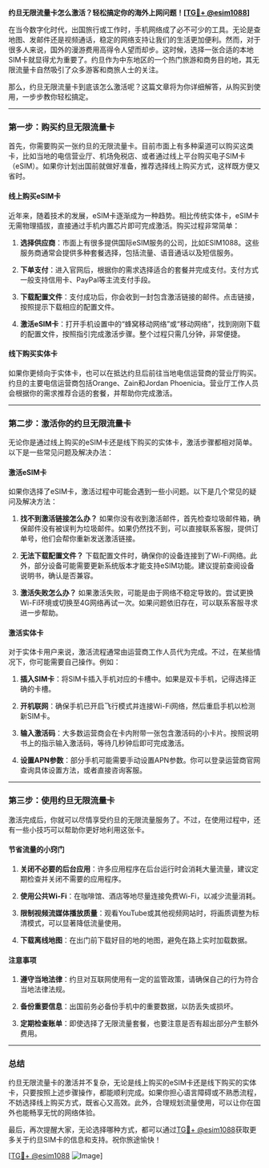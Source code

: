 **约旦无限流量卡怎么激活？轻松搞定你的海外上网问题！[[TG💪+ @esim1088](https://t.me/s/esim1088)]**

在当今数字化时代，出国旅行或工作时，手机网络成了必不可少的工具。无论是查地图、发邮件还是视频通话，稳定的网络支持让我们的生活更加便利。然而，对于很多人来说，国外的漫游费用高得令人望而却步。这时候，选择一张合适的本地SIM卡就显得尤为重要了。约旦作为中东地区的一个热门旅游和商务目的地，其无限流量卡自然吸引了众多游客和商旅人士的关注。

那么，约旦无限流量卡到底该怎么激活呢？这篇文章将为你详细解答，从购买到使用，一步步教你轻松搞定。

---

### **第一步：购买约旦无限流量卡**

首先，你需要购买一张约旦的无限流量卡。目前市面上有多种渠道可以购买这类卡，比如当地的电信营业厅、机场免税店、或者通过线上平台购买电子SIM卡（eSIM）。如果你计划出国前就做好准备，推荐选择线上购买方式，这样既方便又省时。

#### **线上购买eSIM卡**
近年来，随着技术的发展，eSIM卡逐渐成为一种趋势。相比传统实体卡，eSIM卡无需物理插拔，直接通过手机内置芯片即可完成激活。购买过程非常简单：

1. **选择供应商**：市面上有很多提供国际eSIM服务的公司，比如ESIM1088。这些服务商通常会提供多种套餐选择，包括流量、语音通话以及短信服务。
   
2. **下单支付**：进入官网后，根据你的需求选择适合的套餐并完成支付。支付方式一般支持信用卡、PayPal等主流支付手段。

3. **下载配置文件**：支付成功后，你会收到一封包含激活链接的邮件。点击链接，按照提示下载相应的配置文件。

4. **激活eSIM卡**：打开手机设置中的“蜂窝移动网络”或“移动网络”，找到刚刚下载的配置文件，按照指引完成激活步骤。整个过程只需几分钟，非常便捷。

#### **线下购买实体卡**
如果你更倾向于实体卡，也可以在抵达约旦后前往当地电信运营商的营业厅购买。约旦的主要电信运营商包括Orange、Zain和Jordan Phoenicia。营业厅工作人员会根据你的需求推荐合适的套餐，并帮助你完成激活。

---

### **第二步：激活你的约旦无限流量卡**

无论你是通过线上购买的eSIM卡还是线下购买的实体卡，激活步骤都相对简单。以下是一些常见问题及解决办法：

#### **激活eSIM卡**
如果你选择了eSIM卡，激活过程中可能会遇到一些小问题。以下是几个常见的疑问及解决方法：

1. **找不到激活链接怎么办？**
   如果你没有收到激活邮件，首先检查垃圾邮件箱，确保邮件没有被误判为垃圾邮件。如果仍然找不到，可以直接联系客服，提供订单号，他们会帮你重新发送激活链接。

2. **无法下载配置文件？**
   下载配置文件时，确保你的设备连接到了Wi-Fi网络。此外，部分设备可能需要更新系统版本才能支持eSIM功能。建议提前查阅设备说明书，确认是否兼容。

3. **激活失败怎么办？**
   如果激活失败，可能是由于网络不稳定导致的。尝试更换Wi-Fi环境或切换至4G网络再试一次。如果问题依旧存在，可以联系客服寻求进一步帮助。

#### **激活实体卡**
对于实体卡用户来说，激活流程通常由运营商工作人员代为完成。不过，在某些情况下，你可能需要自己操作。例如：

1. **插入SIM卡**：将SIM卡插入手机对应的卡槽中。如果是双卡手机，记得选择正确的卡槽。

2. **开机联网**：确保手机已开启飞行模式并连接Wi-Fi网络，然后重启手机以检测新SIM卡。

3. **输入激活码**：大多数运营商会在卡内附带一张包含激活码的小卡片。按照说明书上的指示输入激活码，等待几秒钟后即可完成激活。

4. **设置APN参数**：部分手机可能需要手动设置APN参数。你可以登录运营商官网查询具体设置方法，或者直接咨询客服。

---

### **第三步：使用约旦无限流量卡**

激活完成后，你就可以尽情享受约旦的无限流量服务了。不过，在使用过程中，还有一些小技巧可以帮助你更好地利用这张卡。

#### **节省流量的小窍门**
1. **关闭不必要的后台应用**：许多应用程序在后台运行时会消耗大量流量，建议定期检查并关闭不需要的应用程序。

2. **使用公共Wi-Fi**：在咖啡馆、酒店等地尽量连接免费Wi-Fi，以减少流量消耗。

3. **限制视频流媒体播放质量**：观看YouTube或其他视频网站时，将画质调整为标清模式，可以显著降低流量使用。

4. **下载离线地图**：在出门前下载好目的地的地图，避免在路上实时加载数据。

#### **注意事项**
1. **遵守当地法律**：约旦对互联网使用有一定的监管政策，请确保自己的行为符合当地法律法规。

2. **备份重要信息**：出国前务必备份手机中的重要数据，以防丢失或损坏。

3. **定期检查账单**：即使选择了无限流量套餐，也要注意是否有超出部分产生额外费用。

---

### **总结**

约旦无限流量卡的激活并不复杂，无论是线上购买的eSIM卡还是线下购买的实体卡，只要按照上述步骤操作，都能顺利完成。如果你担心语言障碍或不熟悉流程，不妨选择线上购买方式，既省心又高效。此外，合理规划流量使用，可以让你在国外也能畅享无忧的网络体验。

最后，再次提醒大家，无论选择哪种方式，都可以通过[TG💪+ @esim1088](https://t.me/s/esim1088)获取更多关于约旦SIM卡的信息和支持。祝你旅途愉快！

[[TG💪+ @esim1088](https://t.me/s/esim1088) ![Image](https://i.postimg.cc/4NQfJmqS/Snipaste-2025-05-13-00-14-12.png)]